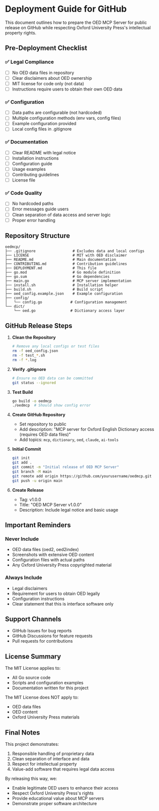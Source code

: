 # Deployment Guide for GitHub

This document outlines how to prepare the OED MCP Server for public release on GitHub while respecting Oxford University Press's intellectual property rights.

## Pre-Deployment Checklist

### ✅ Legal Compliance
- [ ] No OED data files in repository
- [ ] Clear disclaimers about OED ownership
- [ ] MIT license for code only (not data)
- [ ] Instructions require users to obtain their own OED data

### ✅ Configuration
- [ ] Data paths are configurable (not hardcoded)
- [ ] Multiple configuration methods (env vars, config files)
- [ ] Example configuration provided
- [ ] Local config files in .gitignore

### ✅ Documentation
- [ ] Clear README with legal notice
- [ ] Installation instructions
- [ ] Configuration guide
- [ ] Usage examples
- [ ] Contributing guidelines
- [ ] License file

### ✅ Code Quality
- [ ] No hardcoded paths
- [ ] Error messages guide users
- [ ] Clean separation of data access and server logic
- [ ] Proper error handling

## Repository Structure

```
oedmcp/
├── .gitignore                 # Excludes data and local configs
├── LICENSE                    # MIT with OED disclaimer
├── README.md                  # Main documentation
├── CONTRIBUTING.md            # Contribution guidelines
├── DEPLOYMENT.md              # This file
├── go.mod                     # Go module definition
├── go.sum                     # Go dependencies
├── main.go                    # MCP server implementation
├── install.sh                 # Installation helper
├── build.sh                   # Build script
├── oed_config.example.json    # Example configuration
├── config/
│   └── config.go             # Configuration management
└── dict/
    └── oed.go                # Dictionary access layer
```

## GitHub Release Steps

1. **Clean the Repository**
   ```bash
   # Remove any local configs or test files
   rm -f oed_config.json
   rm -f test_*.sh
   rm -f *.log
   ```

2. **Verify .gitignore**
   ```bash
   # Ensure no OED data can be committed
   git status --ignored
   ```

3. **Test Build**
   ```bash
   go build -o oedmcp
   ./oedmcp  # Should show config error
   ```

4. **Create GitHub Repository**
   - Set repository to public
   - Add description: "MCP server for Oxford English Dictionary access (requires OED data files)"
   - Add topics: `mcp`, `dictionary`, `oed`, `claude`, `ai-tools`

5. **Initial Commit**
   ```bash
   git init
   git add .
   git commit -m "Initial release of OED MCP Server"
   git branch -M main
   git remote add origin https://github.com/yourusername/oedmcp.git
   git push -u origin main
   ```

6. **Create Release**
   - Tag: v1.0.0
   - Title: "OED MCP Server v1.0.0"
   - Description: Include legal notice and basic usage

## Important Reminders

### Never Include
- OED data files (oed2, oed2index)
- Screenshots with extensive OED content
- Configuration files with actual paths
- Any Oxford University Press copyrighted material

### Always Include
- Legal disclaimers
- Requirement for users to obtain OED legally
- Configuration instructions
- Clear statement that this is interface software only

## Support Channels

- GitHub Issues for bug reports
- GitHub Discussions for feature requests
- Pull requests for contributions

## License Summary

The MIT License applies to:
- All Go source code
- Scripts and configuration examples
- Documentation written for this project

The MIT License does NOT apply to:
- OED data files
- OED content
- Oxford University Press materials

## Final Notes

This project demonstrates:
1. Responsible handling of proprietary data
2. Clean separation of interface and data
3. Respect for intellectual property
4. Value-add software that requires legal data access

By releasing this way, we:
- Enable legitimate OED users to enhance their access
- Respect Oxford University Press's rights
- Provide educational value about MCP servers
- Demonstrate proper software architecture